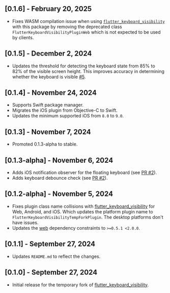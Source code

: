 ## [0.1.6] - February 20, 2025

- Fixes WASM compilation issue when using [`flutter_keyboard_visibility`](https://pub.dev/packages/flutter_keyboard_visibility) with this package by removing the deprecated class `FlutterKeyboardVisibilityPluginWeb` which is not expected to be used by clients.

## [0.1.5] - December 2, 2024

- Updates the threshold for detecting the keyboard state from 85% to 82% of the visible screen height. This improves accuracy in determining whether the keyboard is visible [#5](https://github.com/EchoEllet/flutter_keyboard_visibility_temp_fork/pull/5/).

## [0.1.4] - November 24, 2024

* Supports Swift package manager.
* Migrates the iOS plugin from Objective-C to Swift.
* Updates the minimum supported iOS from `8.0` to `9.0`.

## [0.1.3] - November 7, 2024

* Promoted 0.1.3-alpha to stable.

## [0.1.3-alpha] - November 6, 2024

* Adds iOS notification observer for the floating keyboard (see [PR #2](https://github.com/EchoEllet/flutter_keyboard_visibility_temp_fork/pull/2)).
* Adds keyboard debounce check (see [PR #2](https://github.com/EchoEllet/flutter_keyboard_visibility_temp_fork/pull/2)).

## [0.1.2-alpha] - November 5, 2024

* Fixes plugin class name collisions with [flutter_keyboard_visibility](https://pub.dev/packages/flutter_keyboard_visibility) for Web, Android, and iOS. Which updates the platform plugin name to `FlutterKeyboardVisibilityTempForkPlugin`. The desktop platforms don't have issues.
* Updates the [web](https://pub.dev/packages/web) dependency constraints to `>=0.5.1 <2.0.0`.

## [0.1.1] - September 27, 2024

* Updates `README.md` to reflect the changes.

## [0.1.0] - September 27, 2024

* Initial release for the temporary fork of [flutter_keyboard_visibility](https://pub.dev/packages/flutter_keyboard_visibility).
